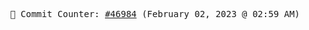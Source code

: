 <p align="center">
    <samp>
        📮 Commit Counter: <a href="https://github.com/Javascript-void0/Javascript-void0/commits/main">#46984</a> (February 02, 2023 @ 02:59 AM)
    </samp>
</p>